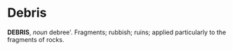 # Debris

**DEBRIS**, _noun_ debree'. Fragments; rubbish; ruins; applied particularly to the fragments of rocks.